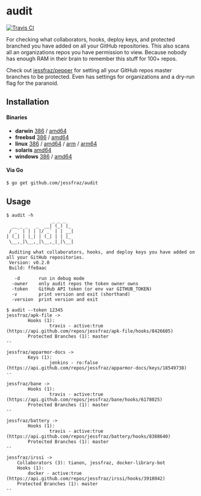 # audit

[![Travis CI](https://travis-ci.org/jessfraz/audit.svg?branch=master)](https://travis-ci.org/jessfraz/audit)

For checking what collaborators, hooks, deploy keys, and protected branched
you have added on all your GitHub repositories. This also scans all an
organizations repos you have permission to view.
Because nobody has enough RAM in their brain to remember this stuff for 100+ repos.

Check out [jessfraz/pepper](https://github.com/jessfraz/pepper) for setting all your GitHub repos master branches
to be protected. Even has settings for organizations and a dry-run flag for the paranoid.

## Installation

#### Binaries

- **darwin** [386](https://github.com/jessfraz/audit/releases/download/v0.2.0/audit-darwin-386) / [amd64](https://github.com/jessfraz/audit/releases/download/v0.2.0/audit-darwin-amd64)
- **freebsd** [386](https://github.com/jessfraz/audit/releases/download/v0.2.0/audit-freebsd-386) / [amd64](https://github.com/jessfraz/audit/releases/download/v0.2.0/audit-freebsd-amd64)
- **linux** [386](https://github.com/jessfraz/audit/releases/download/v0.2.0/audit-linux-386) / [amd64](https://github.com/jessfraz/audit/releases/download/v0.2.0/audit-linux-amd64) / [arm](https://github.com/jessfraz/audit/releases/download/v0.2.0/audit-linux-arm) / [arm64](https://github.com/jessfraz/audit/releases/download/v0.2.0/audit-linux-arm64)
- **solaris** [amd64](https://github.com/jessfraz/audit/releases/download/v0.2.0/audit-solaris-amd64)
- **windows** [386](https://github.com/jessfraz/audit/releases/download/v0.2.0/audit-windows-386) / [amd64](https://github.com/jessfraz/audit/releases/download/v0.2.0/audit-windows-amd64)

#### Via Go

```bash
$ go get github.com/jessfraz/audit
```

## Usage

```console
$ audit -h
                 _ _ _
  __ _ _   _  __| (_) |_
 / _` | | | |/ _` | | __|
| (_| | |_| | (_| | | |_
 \__,_|\__,_|\__,_|_|\__|

 Auditing what collaborators, hooks, and deploy keys you have added on all your GitHub repositories.
 Version: v0.2.0
 Build: ffe8aac

   -d       run in debug mode
  -owner    only audit repos the token owner owns
  -token    GitHub API token (or env var GITHUB_TOKEN)
  -v        print version and exit (shorthand)
  -version  print version and exit
```

```console
$ audit --token 12345
jessfraz/apk-file ->
        Hooks (1):
                travis - active:true (https://api.github.com/repos/jessfraz/apk-file/hooks/8426605)
        Protected Branches (1): master
--

jessfraz/apparmor-docs ->
        Keys (1):
                jenkins - ro:false (https://api.github.com/repos/jessfraz/apparmor-docs/keys/18549738)
--

jessfraz/bane ->
        Hooks (1):
                travis - active:true (https://api.github.com/repos/jessfraz/bane/hooks/6178025)
        Protected Branches (1): master
--

jessfraz/battery ->
        Hooks (1):
                travis - active:true (https://api.github.com/repos/jessfraz/battery/hooks/8388640)
        Protected Branches (1): master
--

jessfraz/irssi ->
	Collaborators (3): tianon, jessfraz, docker-library-bot
	Hooks (1):
		docker - active:true (https://api.github.com/repos/jessfraz/irssi/hooks/3918042)
	Protected Branches (1): master
--
```
